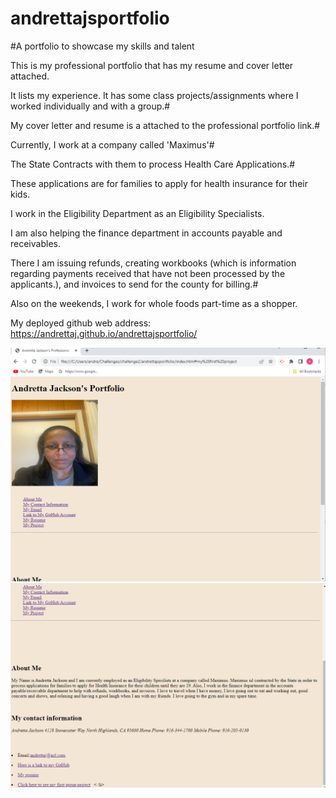 # andrettajsportfolio
#A portfolio to showcase my skills and talent

This is my professional portfolio that has my resume and cover letter attached.

It lists my experience. It has some class projects/assignments where I worked individually and with a group.#

My cover letter and resume is a attached to the professional portfolio link.#

Currently, I work at a company called 'Maximus'#

The State Contracts with them to process Health Care Applications.#

These applications are for families to apply for health insurance for their kids.

I work in the Eligibility Department as an Eligibility Specialists.

I am also helping the finance department in accounts payable and receivables.

There I am issuing refunds, creating workbooks (which is information regarding payments received that have not been processed by the applicants.), and invoices to send for the county for billing.#

Also on the weekends, I work for whole foods part-time as a shopper.


 My deployed github web address: https://andrettaj.github.io/andrettajsportfolio/
 
![This is a screenshot of the 1st part of the image](image.png)
![This is a screenshot of the 2nd part of the image](image-1.png)
